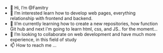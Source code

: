 - 👋 Hi, I’m @Famitry
- 👀 I’m interested learn how to develop web pages, everything relationship with frontend and backend.  
- 🌱 Ii’m currently learning how to create a new repositories, how function  Git hub and next i'm going to learn html, css, and JS.. for the moment...
- 💞️ I’m looking to collaborate on web development and have much more experience, in this field of study
- 📫 How to reach me ...

<!---
Famitry/Famitry is a ✨ special ✨ repository because its `README.md` (this file) appears on your GitHub profile.
You can click the Preview link to take a look at your changes.
--->
